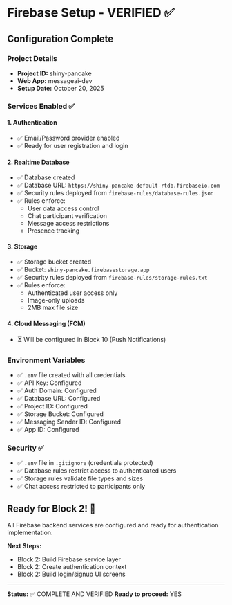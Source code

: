 # Firebase Setup - VERIFIED ✅

## Configuration Complete

### Project Details
- **Project ID:** shiny-pancake
- **Web App:** messageai-dev
- **Setup Date:** October 20, 2025

### Services Enabled ✅

#### 1. Authentication
- ✅ Email/Password provider enabled
- ✅ Ready for user registration and login

#### 2. Realtime Database
- ✅ Database created
- ✅ Database URL: `https://shiny-pancake-default-rtdb.firebaseio.com`
- ✅ Security rules deployed from `firebase-rules/database-rules.json`
- ✅ Rules enforce:
  - User data access control
  - Chat participant verification
  - Message access restrictions
  - Presence tracking

#### 3. Storage
- ✅ Storage bucket created
- ✅ Bucket: `shiny-pancake.firebasestorage.app`
- ✅ Security rules deployed from `firebase-rules/storage-rules.txt`
- ✅ Rules enforce:
  - Authenticated user access only
  - Image-only uploads
  - 2MB max file size

#### 4. Cloud Messaging (FCM)
- ⏳ Will be configured in Block 10 (Push Notifications)

### Environment Variables
- ✅ `.env` file created with all credentials
- ✅ API Key: Configured
- ✅ Auth Domain: Configured
- ✅ Database URL: Configured
- ✅ Project ID: Configured
- ✅ Storage Bucket: Configured
- ✅ Messaging Sender ID: Configured
- ✅ App ID: Configured

### Security ✅
- ✅ `.env` file in `.gitignore` (credentials protected)
- ✅ Database rules restrict access to authenticated users
- ✅ Storage rules validate file types and sizes
- ✅ Chat access restricted to participants only

## Ready for Block 2! 🚀

All Firebase backend services are configured and ready for authentication implementation.

**Next Steps:**
- Block 2: Build Firebase service layer
- Block 2: Create authentication context
- Block 2: Build login/signup UI screens

---

**Status:** ✅ COMPLETE AND VERIFIED
**Ready to proceed:** YES
